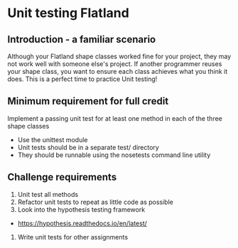 # Unit testing Flatland

## Introduction - a familiar scenario

Although your Flatland shape classes worked fine for your project, they may not work well with someone else's project. If another programmer reuses your shape class, you want to ensure each class achieves what you think it does. This is a perfect time to practice Unit testing!

## Minimum requirement for full credit

Implement a passing unit test for at least one method in each of the three shape classes
  * Use the unittest module
  * Unit tests should be in a separate test/ directory
  * They should be runnable using the nosetests command line utility

## Challenge requirements

1. Unit test all methods
1. Refactor unit tests to repeat as little code as possible
1. Look into the hypothesis testing framework
  * https://hypothesis.readthedocs.io/en/latest/
1. Write unit tests for other assignments
